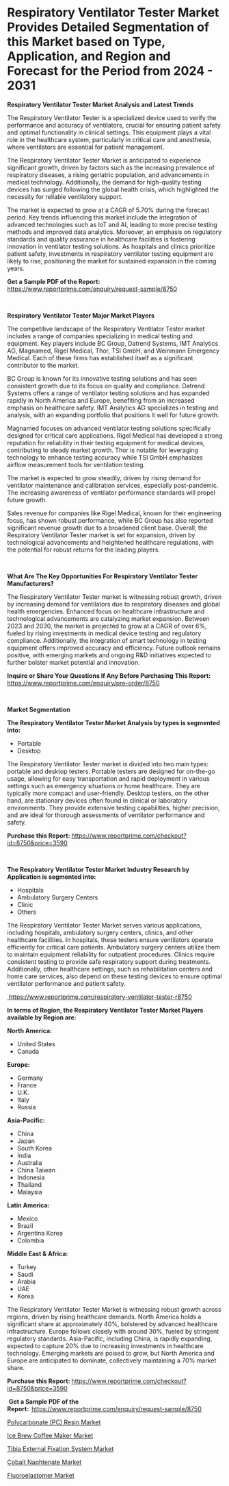 <p><h1>Respiratory Ventilator Tester Market Provides Detailed Segmentation of this Market based on Type, Application, and Region and Forecast for the Period from 2024 - 2031</h1></p><p><strong>Respiratory Ventilator Tester Market Analysis and Latest Trends</strong></p>
<p><p>The Respiratory Ventilator Tester is a specialized device used to verify the performance and accuracy of ventilators, crucial for ensuring patient safety and optimal functionality in clinical settings. This equipment plays a vital role in the healthcare system, particularly in critical care and anesthesia, where ventilators are essential for patient management.</p><p>The Respiratory Ventilator Tester Market is anticipated to experience significant growth, driven by factors such as the increasing prevalence of respiratory diseases, a rising geriatric population, and advancements in medical technology. Additionally, the demand for high-quality testing devices has surged following the global health crisis, which highlighted the necessity for reliable ventilatory support.</p><p>The market is expected to grow at a CAGR of 5.70% during the forecast period. Key trends influencing this market include the integration of advanced technologies such as IoT and AI, leading to more precise testing methods and improved data analytics. Moreover, an emphasis on regulatory standards and quality assurance in healthcare facilities is fostering innovation in ventilator testing solutions. As hospitals and clinics prioritize patient safety, investments in respiratory ventilator testing equipment are likely to rise, positioning the market for sustained expansion in the coming years.</p></p>
<p><strong>Get a Sample PDF of the Report:&nbsp;</strong> <a href="https://www.reportprime.com/enquiry/request-sample/8750">https://www.reportprime.com/enquiry/request-sample/8750</a></p>
<p>&nbsp;</p>
<p><strong>Respiratory Ventilator Tester Major Market Players</strong></p>
<p><p>The competitive landscape of the Respiratory Ventilator Tester market includes a range of companies specializing in medical testing and equipment. Key players include BC Group, Datrend Systems, IMT Analytics AG, Magnamed, Rigel Medical, Thor, TSI GmbH, and Weinmann Emergency Medical. Each of these firms has established itself as a significant contributor to the market.</p><p>BC Group is known for its innovative testing solutions and has seen consistent growth due to its focus on quality and compliance. Datrend Systems offers a range of ventilator testing solutions and has expanded rapidly in North America and Europe, benefiting from an increased emphasis on healthcare safety. IMT Analytics AG specializes in testing and analysis, with an expanding portfolio that positions it well for future growth.</p><p>Magnamed focuses on advanced ventilator testing solutions specifically designed for critical care applications. Rigel Medical has developed a strong reputation for reliability in their testing equipment for medical devices, contributing to steady market growth. Thor is notable for leveraging technology to enhance testing accuracy while TSI GmbH emphasizes airflow measurement tools for ventilation testing.</p><p>The market is expected to grow steadily, driven by rising demand for ventilator maintenance and calibration services, especially post-pandemic. The increasing awareness of ventilator performance standards will propel future growth.</p><p>Sales revenue for companies like Rigel Medical, known for their engineering focus, has shown robust performance, while BC Group has also reported significant revenue growth due to a broadened client base. Overall, the Respiratory Ventilator Tester market is set for expansion, driven by technological advancements and heightened healthcare regulations, with the potential for robust returns for the leading players.</p></p>
<p>&nbsp;</p>
<p><strong>What Are The Key Opportunities For Respiratory Ventilator Tester Manufacturers?</strong></p>
<p><p>The Respiratory Ventilator Tester market is witnessing robust growth, driven by increasing demand for ventilators due to respiratory diseases and global health emergencies. Enhanced focus on healthcare infrastructure and technological advancements are catalyzing market expansion. Between 2023 and 2030, the market is projected to grow at a CAGR of over 6%, fueled by rising investments in medical device testing and regulatory compliance. Additionally, the integration of smart technology in testing equipment offers improved accuracy and efficiency. Future outlook remains positive, with emerging markets and ongoing R&D initiatives expected to further bolster market potential and innovation.</p></p>
<p><strong>Inquire or Share Your Questions If Any Before Purchasing This Report:</strong> <a href="https://www.reportprime.com/enquiry/pre-order/8750">https://www.reportprime.com/enquiry/pre-order/8750</a></p>
<p>&nbsp;</p>
<p><strong>Market Segmentation</strong></p>
<p><strong>The Respiratory Ventilator Tester Market Analysis by types is segmented into:</strong></p>
<p><ul><li>Portable</li><li>Desktop</li></ul></p>
<p><p>The Respiratory Ventilator Tester market is divided into two main types: portable and desktop testers. Portable testers are designed for on-the-go usage, allowing for easy transportation and rapid deployment in various settings such as emergency situations or home healthcare. They are typically more compact and user-friendly. Desktop testers, on the other hand, are stationary devices often found in clinical or laboratory environments. They provide extensive testing capabilities, higher precision, and are ideal for thorough assessments of ventilator performance and safety.</p></p>
<p><strong>Purchase this Report:&nbsp;</strong><a href="https://www.reportprime.com/checkout?id=8750&price=3590">https://www.reportprime.com/checkout?id=8750&price=3590</a></p>
<p>&nbsp;</p>
<p><strong>The Respiratory Ventilator Tester Market Industry Research by Application is segmented into:</strong></p>
<p><ul><li>Hospitals</li><li>Ambulatory Surgery Centers</li><li>Clinic</li><li>Others</li></ul></p>
<p><p>The Respiratory Ventilator Tester Market serves various applications, including hospitals, ambulatory surgery centers, clinics, and other healthcare facilities. In hospitals, these testers ensure ventilators operate efficiently for critical care patients. Ambulatory surgery centers utilize them to maintain equipment reliability for outpatient procedures. Clinics require consistent testing to provide safe respiratory support during treatments. Additionally, other healthcare settings, such as rehabilitation centers and home care services, also depend on these testing devices to ensure optimal ventilator performance and patient safety.</p></p>
<p><a href="https://www.reportprime.com/respiratory-ventilator-tester-r8750">&nbsp;https://www.reportprime.com/respiratory-ventilator-tester-r8750</a></p>
<p><strong>In terms of Region, the Respiratory Ventilator Tester Market Players available by Region are:</strong></p>
<p>
    <p> <strong> North America: </strong>
        <ul>
            <li>United States</li>
            <li>Canada</li>
        </ul>
        </p> 
    <p> <strong> Europe: </strong>
        <ul>
            <li>Germany</li>
            <li>France</li>
            <li>U.K.</li>
            <li>Italy</li>
            <li>Russia</li>
        </ul>
        </p> 
    <p> <strong> Asia-Pacific: </strong>
        <ul>
            <li>China</li>
            <li>Japan</li>
            <li>South Korea</li>
            <li>India</li>
            <li>Australia</li>
            <li>China Taiwan</li>
            <li>Indonesia</li>
            <li>Thailand</li>
            <li>Malaysia</li>
        </ul>
        </p> 
    <p> <strong> Latin America: </strong>
        <ul>
            <li>Mexico</li>
            <li>Brazil</li>
            <li>Argentina Korea</li>
            <li>Colombia</li>
        </ul>
        </p> 
    <p> <strong> Middle East & Africa: </strong>
        <ul>
            <li>Turkey</li>
            <li>Saudi</li>
            <li>Arabia</li>
            <li>UAE</li>
            <li>Korea</li>
        </ul>
    </p>
    </p>
<p><p>The Respiratory Ventilator Tester Market is witnessing robust growth across regions, driven by rising healthcare demands. North America holds a significant share at approximately 40%, bolstered by advanced healthcare infrastructure. Europe follows closely with around 30%, fueled by stringent regulatory standards. Asia-Pacific, including China, is rapidly expanding, expected to capture 20% due to increasing investments in healthcare technology. Emerging markets are poised to grow, but North America and Europe are anticipated to dominate, collectively maintaining a 70% market share.</p></p>
<p><strong>Purchase this Report: </strong><a href="https://www.reportprime.com/checkout?id=8750&price=3590">https://www.reportprime.com/checkout?id=8750&price=3590</a></p>
<p>&nbsp;<strong>Get a Sample PDF of the Report:&nbsp;&nbsp;</strong><a href="https://www.reportprime.com/enquiry/request-sample/8750">https://www.reportprime.com/enquiry/request-sample/8750</a></p>
<p><strong></strong></p>
<p><p><a href="https://medium.com/@glovaamccray/the-polycarbonate-pc-resin-market-has-grown-significantly-as-a-result-of-several-important-402347ea873e">Polycarbonate (PC) Resin Market</a></p><p><a href="https://www.linkedin.com/pulse/global-ice-brew-coffee-maker-industry-research-report-competitive-x0hpc?trackingId=wmNmkz2dRIGSBemvuYVAtA%3D%3D">Ice Brew Coffee Maker Market</a></p><p><a href="https://github.com/globismark/Market-Research-Report-List-5/blob/main/tibia-external-fixation-system-market.md">Tibia External Fixation System Market</a></p><p><a href="https://www.linkedin.com/pulse/what-factors-influence-cobalt-naphtenate-market-coming-years-5hogc?trackingId=TewucQesRjWvK0mRYNi8dw%3D%3D">Cobalt Naphtenate Market</a></p><p><a href="https://medium.com/@glovaamccray/the-fluoroelastomer-market-report-analyzes-important-operational-and-performance-data-so-one-may-e6060150c027">Fluoroelastomer Market</a></p></p>